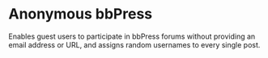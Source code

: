 # Anonymous bbPress

Enables guest users to participate in bbPress forums without providing an email address or URL, and assigns random usernames to every single post.
